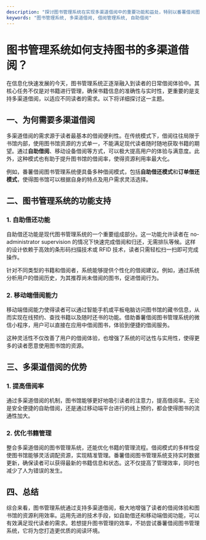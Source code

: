 ```yaml
---
description: "探讨图书管理系统在实现多渠道借阅中的重要功能和益处，特别以番薯借阅图书管理系统为例。"
keywords: "图书管理系统, 多渠道借阅, 借阅管理系统, 自助借阅"
---
```

# 图书管理系统如何支持图书的多渠道借阅？

在信息化快速发展的今天，图书管理系统正逐渐融入到读者的日常借阅体验中。其核心任务不仅是对书籍进行管理，确保书籍信息的准确性与实时性，更重要的是支持多渠道借阅，以适应不同读者的需求。以下将详细探讨这一主题。

## 一、为何需要多渠道借阅

多渠道借阅的需求源于读者最基本的借阅便利性。在传统模式下，借阅往往局限于书馆内部，使用图书馆资源的方式单一，不能满足现代读者随时随地获取书籍的期望。通过**自助借阅**、移动设备借阅等方式，可以极大提高用户的体验与满意度。此外，这种模式也有助于提升图书馆的借阅率，使得资源利用率最大化。

例如，番薯借阅图书管理系统便具备多种借阅模式，包括**自助借还模式**和**订单借还模式**，使得图书馆可以根据自身的特点及用户需求灵活选择。

## 二、图书管理系统的功能支持

### 1. 自助借还功能

自助借还功能是现代图书管理系统的一个重要组成部分。这一功能允许读者在 no-administrator supervision 的情况下快速完成借阅和归还，无需排队等候。这样的设计依赖于高效的条形码扫描技术或 RFID 技术，读者只需轻松扫一扫即可完成操作。

针对不同类型的书籍和借阅者，系统能够提供个性化的借阅建议。例如，通过系统分析用户的借阅历史，为其推荐尚未借阅的图书，促进借阅行为。

### 2. 移动端借阅能力

移动端借阅能力使得读者可以通过智能手机或平板电脑访问图书馆的藏书信息，从而实现在线预约、查找书籍以及随时还书的功能。借助番薯借阅图书管理系统的微信小程序，用户可以直接在应用中借阅图书，体验到便捷的借阅服务。

这种灵活性不仅改善了用户的借阅体验，也增强了系统的可达性与实用性，使得更多的读者愿意使用图书馆的资源。

## 三、多渠道借阅的优势

### 1. 提高借阅率

通过多渠道借阅的机制，图书馆能够更好地吸引读者的注意力，提高借阅率。无论是安全便捷的自助借阅，还是通过移动端平台进行的线上预约，都会使得图书的流通性加大。

### 2. 优化书籍管理

整合多渠道借阅的图书管理系统，还能优化书籍的管理流程。借阅模式的多样性促使图书馆能够灵活调配资源，实现精准管理。番薯借阅图书管理系统支持实时数据更新，确保读者可以获得最新的书籍信息和状态。这不仅提高了管理效率，同时也减少了人为错误的发生。

## 四、总结

综合来看，图书管理系统通过支持多渠道借阅，极大地增强了读者的借阅体验和图书馆的资源利用效率。运用先进的技术手段，如自助借还和移动端借阅功能，可以有效满足现代读者的需求。若想提升图书管理的效率，不妨尝试番薯借阅图书管理系统，它将为您打造更优质的阅读环境。

